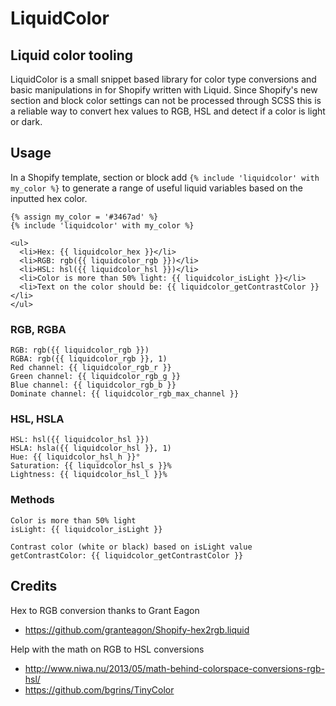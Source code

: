# LiquidColor

## Liquid color tooling
LiquidColor is a small snippet based library for color type conversions and basic manipulations in for Shopify written with Liquid. Since Shopify's new section and block color settings can not be processed through SCSS this is a reliable way to convert hex values to RGB, HSL and detect if a color is light or dark.

## Usage
In a Shopify template, section or block add `{% include 'liquidcolor' with my_color %}` to generate a range of useful liquid variables based on the inputted hex color.

```liquid
{% assign my_color = '#3467ad' %}
{% include 'liquidcolor' with my_color %}

<ul>
  <li>Hex: {{ liquidcolor_hex }}</li>
  <li>RGB: rgb({{ liquidcolor_rgb }})</li>
  <li>HSL: hsl({{ liquidcolor_hsl }})</li>
  <li>Color is more than 50% light: {{ liquidcolor_isLight }}</li>
  <li>Text on the color should be: {{ liquidcolor_getContrastColor }}</li>
</ul>
```

### RGB, RGBA
```liquid
RGB: rgb({{ liquidcolor_rgb }})
RGBA: rgb({{ liquidcolor_rgb }}, 1)
Red channel: {{ liquidcolor_rgb_r }}
Green channel: {{ liquidcolor_rgb_g }}
Blue channel: {{ liquidcolor_rgb_b }}
Dominate channel: {{ liquidcolor_rgb_max_channel }}
```

### HSL, HSLA
```liquid
HSL: hsl({{ liquidcolor_hsl }})
HSLA: hsla({{ liquidcolor_hsl }}, 1)
Hue: {{ liquidcolor_hsl_h }}°
Saturation: {{ liquidcolor_hsl_s }}%
Lightness: {{ liquidcolor_hsl_l }}%
```

### Methods
```liquid
Color is more than 50% light
isLight: {{ liquidcolor_isLight }}

Contrast color (white or black) based on isLight value
getContrastColor: {{ liquidcolor_getContrastColor }}
```

## Credits
Hex to RGB conversion thanks to Grant Eagon
- https://github.com/granteagon/Shopify-hex2rgb.liquid

Help with the math on RGB to HSL conversions
- http://www.niwa.nu/2013/05/math-behind-colorspace-conversions-rgb-hsl/
- https://github.com/bgrins/TinyColor   

